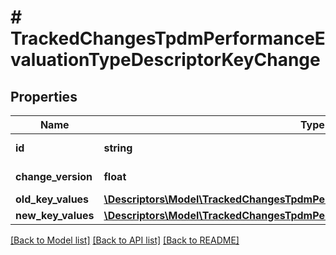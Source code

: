 # # TrackedChangesTpdmPerformanceEvaluationTypeDescriptorKeyChange

## Properties

Name | Type | Description | Notes
------------ | ------------- | ------------- | -------------
**id** | **string** | Resource identifier | [optional]
**change_version** | **float** | Change version | [optional]
**old_key_values** | [**\Descriptors\Model\TrackedChangesTpdmPerformanceEvaluationTypeDescriptorKey**](TrackedChangesTpdmPerformanceEvaluationTypeDescriptorKey.md) |  | [optional]
**new_key_values** | [**\Descriptors\Model\TrackedChangesTpdmPerformanceEvaluationTypeDescriptorKey**](TrackedChangesTpdmPerformanceEvaluationTypeDescriptorKey.md) |  | [optional]

[[Back to Model list]](../../README.md#models) [[Back to API list]](../../README.md#endpoints) [[Back to README]](../../README.md)
